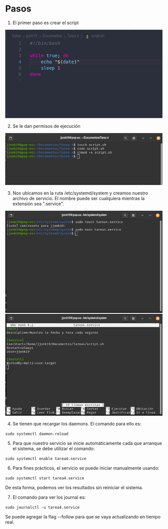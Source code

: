 # Pasos

1. El primer paso es crear el script

<img src="img/Script.png" alt="Script" width="500"/>

2. Se le dan permisos de ejecución

<img src="img/Permisos.png" alt="Permisos" width="500"/>

3. Nos ubicamos en la ruta /etc/systemd/system y creamos nuestro archivo de servicio. El nombre puede ser cualquiera
mientras la extensión sea ".service".

<img src="img/CrearSystem.png" alt="CrearSystem" width="500"/>

<img src="img/System.png" alt="System" width="500"/>

4. Se tienen que recargar los daemons. El comando para ello es:

`sudo systemctl daemon-reload`

5. Para que nuestro servicio se inicie automáticamente cada que arranque el sistema, se debe utilizar el comando:

`sudo systemctl enable tarea4.service`

6. Para fines prácticos, el servicio se puede iniciar manualmente usando:

`sudo systemctl start tarea4.service`

De esta forma, podemos ver los resultados sin reiniciar el sistema.

7. El comando para ver los journal es:

`sudo journalctl -u tarea4.service`

Se puede agregar la flag --follow para que se vaya actualizando en tiempo real.